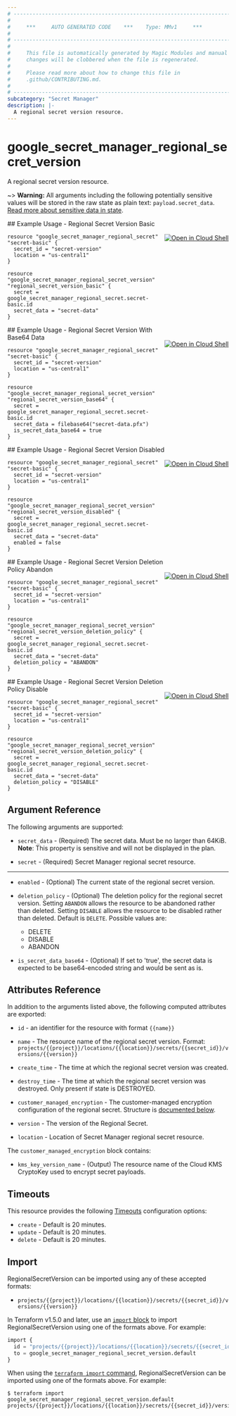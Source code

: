 ```yaml
---
# ----------------------------------------------------------------------------
#
#     ***     AUTO GENERATED CODE    ***    Type: MMv1     ***
#
# ----------------------------------------------------------------------------
#
#     This file is automatically generated by Magic Modules and manual
#     changes will be clobbered when the file is regenerated.
#
#     Please read more about how to change this file in
#     .github/CONTRIBUTING.md.
#
# ----------------------------------------------------------------------------
subcategory: "Secret Manager"
description: |-
  A regional secret version resource.
---
```


# google_secret_manager_regional_secret_version

A regional secret version resource.



~> **Warning:** All arguments including the following potentially sensitive
values will be stored in the raw state as plain text: `payload.secret_data`.
[Read more about sensitive data in state](https://www.terraform.io/language/state/sensitive-data).

<div class = "oics-button" style="float: right; margin: 0 0 -15px">
  <a href="https://console.cloud.google.com/cloudshell/open?cloudshell_git_repo=https%3A%2F%2Fgithub.com%2Fterraform-google-modules%2Fdocs-examples.git&cloudshell_image=gcr.io%2Fcloudshell-images%2Fcloudshell%3Alatest&cloudshell_print=.%2Fmotd&cloudshell_tutorial=.%2Ftutorial.md&cloudshell_working_dir=regional_secret_version_basic&open_in_editor=main.tf" target="_blank">
    <img alt="Open in Cloud Shell" src="//gstatic.com/cloudssh/images/open-btn.svg" style="max-height: 44px; margin: 32px auto; max-width: 100%;">
  </a>
</div>
## Example Usage - Regional Secret Version Basic


```hcl
resource "google_secret_manager_regional_secret" "secret-basic" {
  secret_id = "secret-version"
  location = "us-central1"
}

resource "google_secret_manager_regional_secret_version" "regional_secret_version_basic" {
  secret = google_secret_manager_regional_secret.secret-basic.id
  secret_data = "secret-data"
}
```
<div class = "oics-button" style="float: right; margin: 0 0 -15px">
  <a href="https://console.cloud.google.com/cloudshell/open?cloudshell_git_repo=https%3A%2F%2Fgithub.com%2Fterraform-google-modules%2Fdocs-examples.git&cloudshell_image=gcr.io%2Fcloudshell-images%2Fcloudshell%3Alatest&cloudshell_print=.%2Fmotd&cloudshell_tutorial=.%2Ftutorial.md&cloudshell_working_dir=regional_secret_version_with_base64_data&open_in_editor=main.tf" target="_blank">
    <img alt="Open in Cloud Shell" src="//gstatic.com/cloudssh/images/open-btn.svg" style="max-height: 44px; margin: 32px auto; max-width: 100%;">
  </a>
</div>
## Example Usage - Regional Secret Version With Base64 Data


```hcl
resource "google_secret_manager_regional_secret" "secret-basic" {
  secret_id = "secret-version"
  location = "us-central1"
}

resource "google_secret_manager_regional_secret_version" "regional_secret_version_base64" {
  secret = google_secret_manager_regional_secret.secret-basic.id
  secret_data = filebase64("secret-data.pfx")
  is_secret_data_base64 = true
}
```
<div class = "oics-button" style="float: right; margin: 0 0 -15px">
  <a href="https://console.cloud.google.com/cloudshell/open?cloudshell_git_repo=https%3A%2F%2Fgithub.com%2Fterraform-google-modules%2Fdocs-examples.git&cloudshell_image=gcr.io%2Fcloudshell-images%2Fcloudshell%3Alatest&cloudshell_print=.%2Fmotd&cloudshell_tutorial=.%2Ftutorial.md&cloudshell_working_dir=regional_secret_version_disabled&open_in_editor=main.tf" target="_blank">
    <img alt="Open in Cloud Shell" src="//gstatic.com/cloudssh/images/open-btn.svg" style="max-height: 44px; margin: 32px auto; max-width: 100%;">
  </a>
</div>
## Example Usage - Regional Secret Version Disabled


```hcl
resource "google_secret_manager_regional_secret" "secret-basic" {
  secret_id = "secret-version"
  location = "us-central1"
}

resource "google_secret_manager_regional_secret_version" "regional_secret_version_disabled" {
  secret = google_secret_manager_regional_secret.secret-basic.id
  secret_data = "secret-data"
  enabled = false
}
```
<div class = "oics-button" style="float: right; margin: 0 0 -15px">
  <a href="https://console.cloud.google.com/cloudshell/open?cloudshell_git_repo=https%3A%2F%2Fgithub.com%2Fterraform-google-modules%2Fdocs-examples.git&cloudshell_image=gcr.io%2Fcloudshell-images%2Fcloudshell%3Alatest&cloudshell_print=.%2Fmotd&cloudshell_tutorial=.%2Ftutorial.md&cloudshell_working_dir=regional_secret_version_deletion_policy_abandon&open_in_editor=main.tf" target="_blank">
    <img alt="Open in Cloud Shell" src="//gstatic.com/cloudssh/images/open-btn.svg" style="max-height: 44px; margin: 32px auto; max-width: 100%;">
  </a>
</div>
## Example Usage - Regional Secret Version Deletion Policy Abandon


```hcl
resource "google_secret_manager_regional_secret" "secret-basic" {
  secret_id = "secret-version"
  location = "us-central1"
}

resource "google_secret_manager_regional_secret_version" "regional_secret_version_deletion_policy" {
  secret = google_secret_manager_regional_secret.secret-basic.id
  secret_data = "secret-data"
  deletion_policy = "ABANDON"
}
```
<div class = "oics-button" style="float: right; margin: 0 0 -15px">
  <a href="https://console.cloud.google.com/cloudshell/open?cloudshell_git_repo=https%3A%2F%2Fgithub.com%2Fterraform-google-modules%2Fdocs-examples.git&cloudshell_image=gcr.io%2Fcloudshell-images%2Fcloudshell%3Alatest&cloudshell_print=.%2Fmotd&cloudshell_tutorial=.%2Ftutorial.md&cloudshell_working_dir=regional_secret_version_deletion_policy_disable&open_in_editor=main.tf" target="_blank">
    <img alt="Open in Cloud Shell" src="//gstatic.com/cloudssh/images/open-btn.svg" style="max-height: 44px; margin: 32px auto; max-width: 100%;">
  </a>
</div>
## Example Usage - Regional Secret Version Deletion Policy Disable


```hcl
resource "google_secret_manager_regional_secret" "secret-basic" {
  secret_id = "secret-version"
  location = "us-central1"
}

resource "google_secret_manager_regional_secret_version" "regional_secret_version_deletion_policy" {
  secret = google_secret_manager_regional_secret.secret-basic.id
  secret_data = "secret-data"
  deletion_policy = "DISABLE"
}
```

## Argument Reference

The following arguments are supported:


* `secret_data` -
  (Required)
  The secret data. Must be no larger than 64KiB.
  **Note**: This property is sensitive and will not be displayed in the plan.

* `secret` -
  (Required)
  Secret Manager regional secret resource.


- - -


* `enabled` -
  (Optional)
  The current state of the regional secret version.

* `deletion_policy` - (Optional) The deletion policy for the regional secret version. Setting `ABANDON` allows the resource
to be abandoned rather than deleted. Setting `DISABLE` allows the resource to be
disabled rather than deleted. Default is `DELETE`. Possible values are:
  * DELETE
  * DISABLE
  * ABANDON

* `is_secret_data_base64` - (Optional) If set to 'true', the secret data is expected to be base64-encoded string and would be sent as is.

## Attributes Reference

In addition to the arguments listed above, the following computed attributes are exported:

* `id` - an identifier for the resource with format `{{name}}`

* `name` -
  The resource name of the regional secret version. Format:
  `projects/{{project}}/locations/{{location}}/secrets/{{secret_id}}/versions/{{version}}`

* `create_time` -
  The time at which the regional secret version was created.

* `destroy_time` -
  The time at which the regional secret version was destroyed. Only present if state is DESTROYED.

* `customer_managed_encryption` -
  The customer-managed encryption configuration of the regional secret.
  Structure is [documented below](#nested_customer_managed_encryption).

* `version` -
  The version of the Regional Secret.

* `location` -
  Location of Secret Manager regional secret resource.


<a name="nested_customer_managed_encryption"></a>The `customer_managed_encryption` block contains:

* `kms_key_version_name` -
  (Output)
  The resource name of the Cloud KMS CryptoKey used to encrypt secret payloads.

## Timeouts

This resource provides the following
[Timeouts](https://developer.hashicorp.com/terraform/plugin/sdkv2/resources/retries-and-customizable-timeouts) configuration options:

- `create` - Default is 20 minutes.
- `update` - Default is 20 minutes.
- `delete` - Default is 20 minutes.

## Import


RegionalSecretVersion can be imported using any of these accepted formats:

* `projects/{{project}}/locations/{{location}}/secrets/{{secret_id}}/versions/{{version}}`


In Terraform v1.5.0 and later, use an [`import` block](https://developer.hashicorp.com/terraform/language/import) to import RegionalSecretVersion using one of the formats above. For example:

```tf
import {
  id = "projects/{{project}}/locations/{{location}}/secrets/{{secret_id}}/versions/{{version}}"
  to = google_secret_manager_regional_secret_version.default
}
```

When using the [`terraform import` command](https://developer.hashicorp.com/terraform/cli/commands/import), RegionalSecretVersion can be imported using one of the formats above. For example:

```
$ terraform import google_secret_manager_regional_secret_version.default projects/{{project}}/locations/{{location}}/secrets/{{secret_id}}/versions/{{version}}
```

